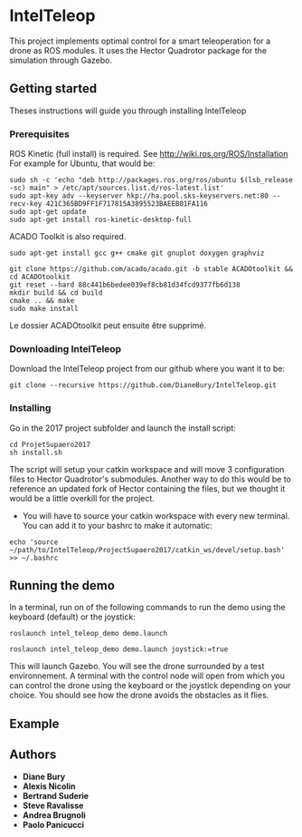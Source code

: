 # IntelTeleop

This project implements optimal control for a smart teleoperation for a drone as ROS modules. It uses the Hector Quadrotor package for the simulation through Gazebo.

## Getting started

Theses instructions will guide you through installing IntelTeleop

### Prerequisites

ROS Kinetic (full install) is required. See http://wiki.ros.org/ROS/Installation
For example for Ubuntu, that would be:

```
sudo sh -c 'echo "deb http://packages.ros.org/ros/ubuntu $(lsb_release -sc) main" > /etc/apt/sources.list.d/ros-latest.list'
sudo apt-key adv --keyserver hkp://ha.pool.sks-keyservers.net:80 --recv-key 421C365BD9FF1F717815A3895523BAEEB01FA116
sudo apt-get update
sudo apt-get install ros-kinetic-desktop-full
```

ACADO Toolkit is also required.

```
sudo apt-get install gcc g++ cmake git gnuplot doxygen graphviz

git clone https://github.com/acado/acado.git -b stable ACADOtoolkit && cd ACADOtoolkit
git reset --hard 88c441b6bedee039ef8cb81d34fcd9377fb6d138
mkdir build && cd build
cmake .. && make
sudo make install
```
Le dossier ACADOtoolkit peut ensuite être supprimé.


### Downloading IntelTeleop

Download the IntelTeleop project from our github where you want it to be:

```
git clone --recursive https://github.com/DianeBury/IntelTeleop.git
```

### Installing

Go in the 2017 project subfolder and launch the install script:

```
cd ProjetSupaero2017
sh install.sh
```

The script will setup your catkin workspace and will move 3 configuration files to Hector Quadrotor's submodules. Another way to do this would be to reference an updated fork of Hector containing the files, but we thought it would be a little overkill for the project.

* You will have to source your catkin workspace with every new terminal. You can add it to your bashrc to make it automatic:

```
echo 'source ~/path/to/IntelTeleop/ProjectSupaero2017/catkin_ws/devel/setup.bash' >> ~/.bashrc
```

## Running the demo

In a terminal, run on of the following commands to run the demo using the keyboard (default) or the joystick:

```
roslaunch intel_teleop_demo demo.launch 
```

```
roslaunch intel_teleop_demo demo.launch joystick:=true
```

This will launch Gazebo. You will see the drone surrounded by a test environnement. A terminal with the control node will open from which you can control the drone using the keyboard or the joystick depending on your choice. You should see how the drone avoids the obstacles as it flies.

## Example

## Authors

* **Diane Bury**
* **Alexis Nicolin**
* **Bertrand Suderie**
* **Steve Ravalisse**
* **Andrea Brugnoli**
* **Paolo Panicucci**
